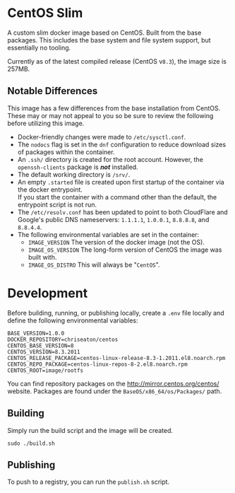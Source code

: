 # CentOS Slim
A custom slim docker image based on CentOS. Built from the base packages. This includes the base system and file system
support, but essentially no tooling. 

Currently as of the latest compiled release (CentOS v`8.3`), the image size is 257MB.

## Notable Differences
This image has a few differences from the base installation from CentOS. These may or may not appeal to you so be sure
to review the following before utilizing this image.

- Docker-friendly changes were made to `/etc/sysctl.conf`.
- The `nodocs` flag is set in the `dnf` configuration to reduce download sizes of packages within the container.
- An `.ssh/` directory is created for the root account. However, the `openssh-clients` package is _**not**_ installed.
- The default working directory is `/srv/`.
- An empty `.started` file is created upon first startup of the container via the docker entrypoint.    
  If you start the container with a command other than the default, the entrypoint script is not run.
- The `/etc/resolv.conf` has been updated to point to both CloudFlare and Google's public DNS nameservers: `1.1.1.1`, `1.0.0.1`, `8.8.8.8`, and `8.8.4.4`.
- The following environmental variables are set in the container:
  - `IMAGE_VERSION` The version of the docker image (not the OS).
  - `IMAGE_OS_VERSION` The long-form version of CentOS the image was built with.
  - `IMAGE_OS_DISTRO` This will always be "`CentOS`".

# Development
Before building, running, or publishing locally, create a `.env` file locally and define the following environmental variables:

```
BASE_VERSION=1.0.0
DOCKER_REPOSITORY=chriseaton/centos
CENTOS_BASE_VERSION=8
CENTOS_VERSION=8.3.2011
CENTOS_RELEASE_PACKAGE=centos-linux-release-8.3-1.2011.el8.noarch.rpm
CENTOS_REPO_PACKAGE=centos-linux-repos-8-2.el8.noarch.rpm
CENTOS_ROOT=image/rootfs
```
You can find repository packages on the http://mirror.centos.org/centos/ website. Packages are found under the
`BaseOS/x86_64/os/Packages/` path.

## Building
Simply run the build script and the image will be created. 
```
sudo ./build.sh
```

## Publishing
To push to a registry, you can run the `publish.sh` script.